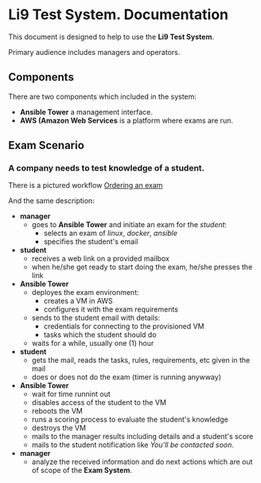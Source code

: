 # Li9 Test System. Documentation

This document is designed to help to use the **Li9 Test System**.

Primary audience includes managers and operators.


## Components

There are two components which included in the system:
- __Ansible Tower__ a management interface.
- __AWS (Amazon Web Services__ is a platform where exams are run.


## Exam Scenario

### A company needs to test knowledge of a student. 

There is a pictured workflow [Ordering an exam](https://github.com/EvgenyDos/ansible-cloudformations-lab/blob/master/files/ExamWorkflow.svg)

And the same description:

* __manager__
  * goes to __Ansible Tower__ and initiate an exam for the _student_:
    - selects an exam of _linux_, _docker_, _ansible_
    - specifies the student's email
* __student__
  * receives a web link on a provided mailbox
  * when he/she get ready to start doing the exam, he/she presses the link
* __Ansible Tower__
  * deployes the exam environment:
    - creates a VM in AWS
    - configures it with the exam requirements
  * sends to the student email with details:
    - credentials for connecting to the provisioned VM
    - tasks which the student should do
  * waits for a while, usually one (1) hour
* __student__
  * gets the mail, reads the tasks, rules, requirements, etc given in the mail
  * does or does not do the exam (timer is running anywway)
* __Ansible Tower__
  * wait for time runnint out
  * disables access of the student to the VM
  * reboots the VM
  * runs a scoring process to evaluate the student's knowledge
  * destroys the VM
  * mails to the manager results including details and a student's score
  * mails to the student notification like *You'll be contacted soon*.
* __manager__
  * analyze the received information and do next actions which are out of scope of the **Exam System**.


